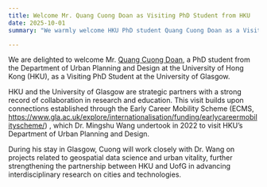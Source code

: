 ```yaml
---
title: Welcome Mr. Quang Cuong Doan as Visiting PhD Student from HKU
date: 2025-10-01
summary: "We warmly welcome HKU PhD student Quang Cuong Doan as a Visiting PhD Student, who will collaborate with Dr. Mingshu Wang on geospatial data science and urban vitality, further strengthening research ties between HKU and the University of Glasgow."

---
```


We are delighted to welcome Mr. [Quang Cuong Doan](https://mingshuwang.org/author/quang-cuong-doan/), a PhD student from the Department of Urban Planning and Design at the University of Hong Kong (HKU), as a Visiting PhD Student at the University of Glasgow.

HKU and the University of Glasgow are strategic partners with a strong record of collaboration in research and education. This visit builds upon connections established through the Early Career Mobility Scheme (ECMS, https://www.gla.ac.uk/explore/internationalisation/funding/earlycareermobilityscheme/)
, which Dr. Mingshu Wang undertook in 2022 to visit HKU’s Department of Urban Planning and Design.

During his stay in Glasgow, Cuong will work closely with Dr. Wang on projects related to geospatial data science and urban vitality, further strengthening the partnership between HKU and UofG in advancing interdisciplinary research on cities and technologies.
